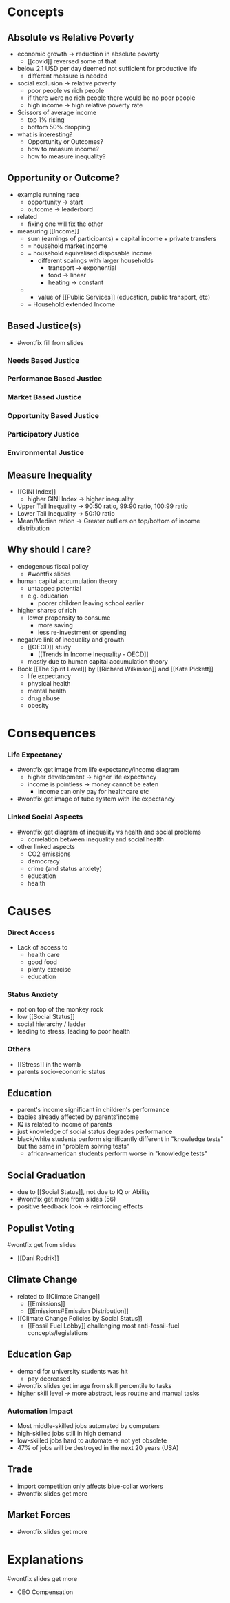 # Concepts
## Absolute vs Relative Poverty
- economic growth -> reduction in absolute poverty
	- [[covid]] reversed some of that
- below 2.1 USD per day deemed not sufficient for productive life
	- different measure is needed
- social exclusion -> relative poverty
	- poor people vs rich people
	- if there were no rich people there would be no poor people
	- high income -> high relative poverty rate
- Scissors of average income
	- top 1% rising
	- bottom 50% dropping
- what is interesting? 
	- Opportunity or Outcomes?
	- how to measure income?
	- how to measure inequality?

## Opportunity or Outcome?
- example running race
	- opportunity -> start
	- outcome -> leaderbord
- related
	- fixing one will fix the other
- measuring [[Income]]
	- sum (earnings of participants) + capital income + private transfers
	- = household market income
	- = household equivalised disposable income
		- different scalings with larger households
			- transport -> exponential
			- food -> linear
			- heating -> constant
	- + value of [[Public Services]] (education, public transport, etc)
	- = Household extended Income

## Based Justice(s)
- #wontfix fill from slides
### Needs Based Justice
### Performance Based Justice
### Market Based Justice
### Opportunity Based Justice
### Participatory Justice
### Environmental Justice

## Measure Inequality
- [[GINI Index]]
	- higher GINI Index -> higher inequality
- Upper Tail Inequailty -> 90:50 ratio, 99:90 ratio, 100:99 ratio
- Lower Tail Inequality -> 50:10 ratio
- Mean/Median ration -> Greater outliers on top/bottom of income distribution
## Why should I care?
- endogenous fiscal policy
	- #wontfix slides
- human capital accumulation theory
	- untapped potential 
	- e.g. education
		- poorer children leaving school earlier
- higher shares of rich
	- lower propensity to consume
		- more saving
		- less re-investment or spending
- negative link of inequality and growth
	- [[OECD]] study
		- [[Trends in Income Inequality - OECD]]
	- mostly due to human capital accumulation theory
- Book [[The Spirit Level]] by [[Richard Wilkinson]] and [[Kate Pickett]]
	- life expectancy
	- physical health
	- mental health
	- drug abuse
	- obesity
# Consequences
### Life Expectancy
- #wontfix get image from life expectancy/income diagram
	- higher development -> higher life expectancy
	- income is pointless -> money cannot be eaten
		- income can only pay for healthcare etc
- #wontfix get image of tube system with life expectancy
### Linked Social Aspects
- #wontfix get diagram of inequality vs health and social problems
	- correlation between inequality and social health
- other linked aspects
	- CO2 emissions
	- democracy
	- crime (and status anxiety)
	- education
	- health
# Causes
### Direct Access
- Lack of access to 
	- health care
	- good food
	- plenty exercise
	- education
### Status Anxiety
- not on top of the monkey rock
- low [[Social Status]]
- social hierarchy / ladder
- leading to stress, leading to poor health
### Others
- [[Stress]] in the womb
- parents socio-economic status
## Education
- parent's income significant in children's performance
- babies already affected by parents'income 
- IQ is related to income of parents
- just knowledge of social status degrades performance
- black/white students perform significantly different in "knowledge tests" but the same in "problem solving tests"
	- african-american students perform worse in "knowledge tests"
## Social Graduation
- due to [[Social Status]], not due to IQ or Ability
- #wontfix get more from slides (56)
- positive feedback look -> reinforcing effects
## Populist Voting
#wontfix get from slides
- [[Dani Rodrik]]
## Climate Change
- related to [[Climate Change]]
	- [[Emissions]]
	- [[Emissions#Emission Distribution]]
- [[Climate Change Policies by Social Status]]
	- [[Fossil Fuel Lobby]] challenging most anti-fossil-fuel concepts/legislations
## Education Gap
- demand for university students was hit
	- pay decreased
- #wontfix slides get image from skill percentile to tasks
- higher skill level -> more abstract, less routine and manual tasks
### Automation Impact
- Most middle-skilled jobs automated by computers
- high-skilled jobs still in high demand
- low-skilled jobs hard to automate -> not yet obsolete
- 47% of jobs will be destroyed in the next 20 years (USA)
## Trade
- import competition only affects blue-collar workers
- #wontfix slides get more
## Market Forces
- #wontfix slides get more
# Explanations
#wontfix slides get more
- CEO Compensation 
